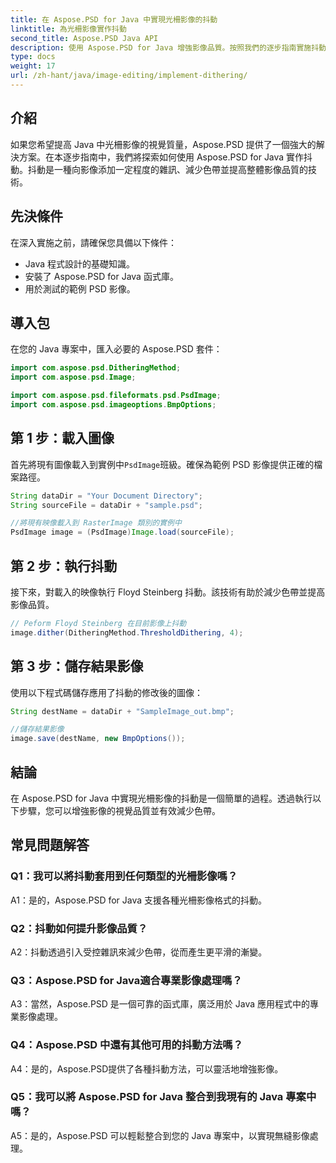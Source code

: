 ```yaml
---
title: 在 Aspose.PSD for Java 中實現光柵影像的抖動
linktitle: 為光柵影像實作抖動
second_title: Aspose.PSD Java API
description: 使用 Aspose.PSD for Java 增強影像品質。按照我們的逐步指南實施抖動並消除色帶。
type: docs
weight: 17
url: /zh-hant/java/image-editing/implement-dithering/
---
```

## 介紹

如果您希望提高 Java 中光柵影像的視覺質量，Aspose.PSD 提供了一個強大的解決方案。在本逐步指南中，我們將探索如何使用 Aspose.PSD for Java 實作抖動。抖動是一種向影像添加一定程度的雜訊、減少色帶並提高整體影像品質的技術。

## 先決條件

在深入實施之前，請確保您具備以下條件：

- Java 程式設計的基礎知識。
- 安裝了 Aspose.PSD for Java 函式庫。
- 用於測試的範例 PSD 影像。

## 導入包

在您的 Java 專案中，匯入必要的 Aspose.PSD 套件：

```java
import com.aspose.psd.DitheringMethod;
import com.aspose.psd.Image;

import com.aspose.psd.fileformats.psd.PsdImage;
import com.aspose.psd.imageoptions.BmpOptions;
```

## 第 1 步：載入圖像

首先將現有圖像載入到實例中`PsdImage`班級。確保為範例 PSD 影像提供正確的檔案路徑。

```java
String dataDir = "Your Document Directory";
String sourceFile = dataDir + "sample.psd";

//將現有映像載入到 RasterImage 類別的實例中
PsdImage image = (PsdImage)Image.load(sourceFile);
```

## 第 2 步：執行抖動

接下來，對載入的映像執行 Floyd Steinberg 抖動。該技術有助於減少色帶並提高影像品質。

```java
// Peform Floyd Steinberg 在目前影像上抖動
image.dither(DitheringMethod.ThresholdDithering, 4);
```

## 第 3 步：儲存結果影像

使用以下程式碼儲存應用了抖動的修改後的圖像：

```java
String destName = dataDir + "SampleImage_out.bmp";

//儲存結果影像
image.save(destName, new BmpOptions());
```

## 結論

在 Aspose.PSD for Java 中實現光柵影像的抖動是一個簡單的過程。透過執行以下步驟，您可以增強影像的視覺品質並有效減少色帶。

## 常見問題解答

### Q1：我可以將抖動套用到任何類型的光柵影像嗎？

A1：是的，Aspose.PSD for Java 支援各種光柵影像格式的抖動。

### Q2：抖動如何提升影像品質？

A2：抖動透過引入受控雜訊來減少色帶，從而產生更平滑的漸變。

### Q3：Aspose.PSD for Java適合專業影像處理嗎？

A3：當然，Aspose.PSD 是一個可靠的函式庫，廣泛用於 Java 應用程式中的專業影像處理。

### Q4：Aspose.PSD 中還有其他可用的抖動方法嗎？

A4：是的，Aspose.PSD提供了各種抖動方法，可以靈活地增強影像。

### Q5：我可以將 Aspose.PSD for Java 整合到我現有的 Java 專案中嗎？

A5：是的，Aspose.PSD 可以輕鬆整合到您的 Java 專案中，以實現無縫影像處理。
